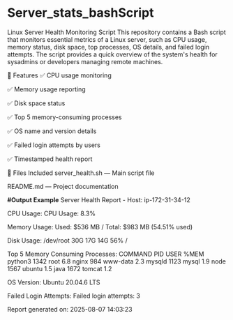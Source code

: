 # Server_stats_bashScript
Linux Server Health Monitoring Script
This repository contains a Bash script that monitors essential metrics of a Linux server, such as CPU usage, memory status, disk space, top processes, OS details, and failed login attempts. The script provides a quick overview of the system's health for sysadmins or developers managing remote machines.

🔧 Features
✅ CPU usage monitoring

✅ Memory usage reporting

✅ Disk space status

✅ Top 5 memory-consuming processes

✅ OS name and version details

✅ Failed login attempts by users

✅ Timestamped health report

📁 Files Included
server_health.sh — Main script file

README.md — Project documentation

**#Output Example**
Server Health Report - Host: ip-172-31-34-12

CPU Usage:
CPU Usage: 8.3%

Memory Usage:
Used: $536 MB / Total: $983 MB (54.51% used)

Disk Usage:
/dev/root 30G 17G 14G 56% /

Top 5 Memory Consuming Processes:
COMMAND         PID     USER    %MEM
python3         1342    root    6.8
nginx           984     www-data 2.3
mysqld          1123    mysql   1.9
node            1567    ubuntu  1.5
java            1672    tomcat  1.2

OS Version:
Ubuntu 20.04.6 LTS

Failed Login Attempts:
Failed login attempts: 3

Report generated on: 2025-08-07 14:03:23
